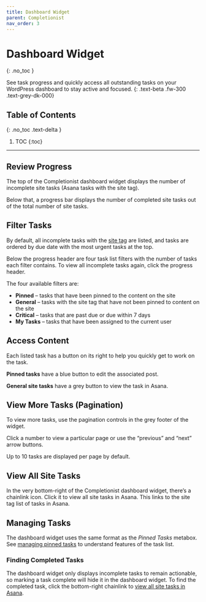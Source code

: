 ```yaml
---
title: Dashboard Widget
parent: Completionist
nav_order: 3
---
```


# Dashboard Widget
{: .no_toc }

See task progress and quickly access all outstanding tasks on your WordPress dashboard to stay active and focused.
{: .text-beta .fw-300 .text-grey-dk-000}

## Table of Contents
{: .no_toc .text-delta }

1. TOC
{:toc}

---

## Review Progress

The top of the Completionist dashboard widget displays the number of incomplete site tasks (Asana tasks with the site tag).

Below that, a progress bar displays the number of completed site tasks out of the total number of site tasks.

## Filter Tasks

By default, all incomplete tasks with the [site tag](http://localhost:8000/completionist/getting-started/setting-a-site-tag/) are listed, and tasks are ordered by due date with the most urgent tasks at the top.

Below the progress header are four task list filters with the number of tasks each filter contains. To view all incomplete tasks again, click the progress header.

The four available filters are:

- **Pinned** – tasks that have been pinned to the content on the site
- **General** – tasks with the site tag that have not been pinned to content on the site
- **Critical** – tasks that are past due or due within 7 days
- **My Tasks** – tasks that have been assigned to the current user

## Access Content

Each listed task has a button on its right to help you quickly get to work on the task.

**Pinned tasks** have a blue button to edit the associated post.

**General site tasks** have a grey button to view the task in Asana.

## View More Tasks (Pagination)

To view more tasks, use the pagination controls in the grey footer of the widget.

Click a number to view a particular page or use the “previous” and “next” arrow buttons.

Up to 10 tasks are displayed per page by default.

## View All Site Tasks

In the very bottom-right of the Completionist dashboard widget, there’s a chainlink icon. Click it to view all site tasks in Asana. This links to the site tag list of tasks in Asana.

## Managing Tasks

The dashboard widget uses the same format as the *Pinned Tasks* metabox. See [managing pinned tasks](https://docs.purpleturtlecreative.com/completionist/pinned-tasks/#manage-pinned-tasks) to understand features of the task list.

<div class="banner banner-info">
  <h3>
    Finding Completed Tasks
  </h3>
  <p>
    The dashboard widget only displays incomplete tasks to remain actionable, so marking a task complete will hide it in the dashboard widget. To find the completed task, click the bottom-right chainlink to <a href="#view-all-site-tasks">view all site tasks in Asana</a>.
  </p>
</div>

